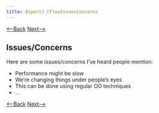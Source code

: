 ```yaml
---
title: AspectJ_CFlowIssuesConcerns
---
```

[<--Back]({{site.pagesurl}}/AspectJ_CFlowAssignmentIssues) [Next-->]({{site.pagesurl}}/AspectJ_Self_Study)

## Issues/Concerns
Here are some issues/concerns I’ve heard people mention:
* Performance might be slow
* We’re changing things under people’s eyes
* This can be done using regular OO techniques
* …

[<--Back]({{site.pagesurl}}/AspectJ_CFlowAssignmentIssues) [Next-->]({{site.pagesurl}}/AspectJ_Self_Study)
